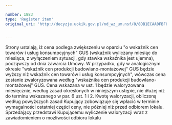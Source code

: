 ```yaml
---

number: 1883
type: 'Register item'
original_uri: 'http://decyzje.uokik.gov.pl/nd_wz_um.nsf/0/8DB1ECAA0FBF899BC12576F60046D7C5?OpenDocument'


---
```


Strony ustalają, iż cena podlega zwiększeniu w oparciu "o wskaźnik cen towarów i usług konsumpcyjnych" GUS (wskaźnik wyliczany miesiąc do miesiąca, z wyłączeniem sytuacji, gdy stawka wskaźnika jest ujemna), począwszy od dnia zawarcia Umowy. W przypadku, gdy w analogicznym okresie "wskaźnik cen produkcji budowlano-montażowej" GUS będzie wyższy niż wskaźnik cen towarów i usług konsumpcyjnych", wówczas cena zostanie zwaloryzowana według "wskaźnika cen produkcji budowlano-montażowej" GUS. Cena wskazana w ust. 1 będzie waloryzowana miesięcznie, według zasad określonych w niniejszym ustępie, nie dłużej niż do terminu wskazanego w par. 6 ust. 1 i 2. Kwotę waloryzacji, obliczoną według powyższych zasad Kupujący zobowiązuje się wpłacić w terminie wymagalności ostatniej części ceny, nie później niż przed odbiorem lokalu. Sprzedający przedstawi Kupującemu wyliczenie waloryzacji wraz z zawiadomieniem o możliwości odbioru lokalu
